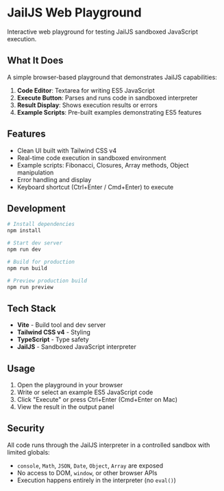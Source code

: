 # JailJS Web Playground

Interactive web playground for testing JailJS sandboxed JavaScript execution.

## What It Does

A simple browser-based playground that demonstrates JailJS capabilities:

1. **Code Editor**: Textarea for writing ES5 JavaScript
2. **Execute Button**: Parses and runs code in sandboxed interpreter
3. **Result Display**: Shows execution results or errors
4. **Example Scripts**: Pre-built examples demonstrating ES5 features

## Features

- Clean UI built with Tailwind CSS v4
- Real-time code execution in sandboxed environment
- Example scripts: Fibonacci, Closures, Array methods, Object manipulation
- Error handling and display
- Keyboard shortcut (Ctrl+Enter / Cmd+Enter) to execute

## Development

```bash
# Install dependencies
npm install

# Start dev server
npm run dev

# Build for production
npm run build

# Preview production build
npm run preview
```

## Tech Stack

- **Vite** - Build tool and dev server
- **Tailwind CSS v4** - Styling
- **TypeScript** - Type safety
- **JailJS** - Sandboxed JavaScript interpreter

## Usage

1. Open the playground in your browser
2. Write or select an example ES5 JavaScript code
3. Click "Execute" or press Ctrl+Enter (Cmd+Enter on Mac)
4. View the result in the output panel

## Security

All code runs through the JailJS interpreter in a controlled sandbox with limited globals:
- `console`, `Math`, `JSON`, `Date`, `Object`, `Array` are exposed
- No access to DOM, `window`, or other browser APIs
- Execution happens entirely in the interpreter (no `eval()`)
